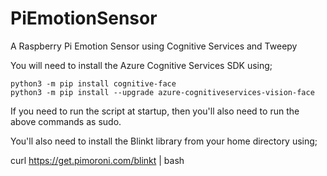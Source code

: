 # PiEmotionSensor
A Raspberry Pi Emotion Sensor using Cognitive Services and Tweepy

You will need to install the Azure Cognitive Services SDK using;

```shell
python3 -m pip install cognitive-face
python3 -m pip install --upgrade azure-cognitiveservices-vision-face
```

If you need to run the script at startup, then you'll also need to run the above commands as sudo.

You'll also need to install the Blinkt library from your home directory using;

curl https://get.pimoroni.com/blinkt | bash

